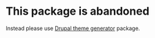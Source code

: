 # This package is abandoned

Instead please use [Drupal theme generator](https://www.npmjs.com/package/@skilld/drupal-theme-generator) package.
